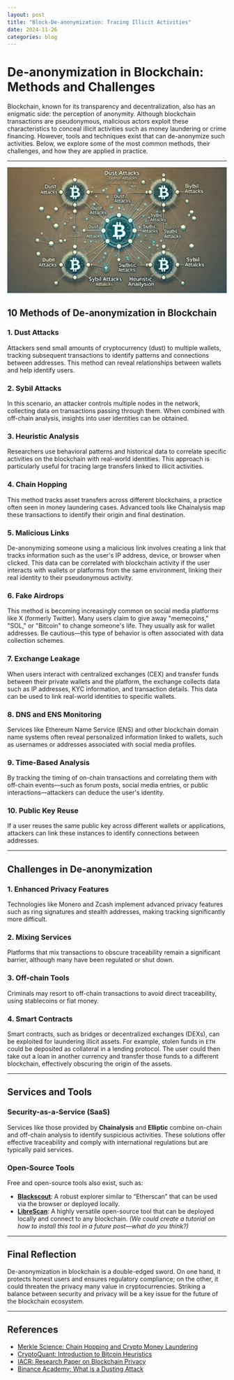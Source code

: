 ```yaml
---
layout: post
title: "Block-De-anonymization: Tracing Illicit Activities"
date: 2024-11-26
categories: blog
---
```


# De-anonymization in Blockchain: Methods and Challenges

Blockchain, known for its transparency and decentralization, also has an enigmatic side: the perception of anonymity. Although blockchain transactions are pseudonymous, malicious actors exploit these characteristics to conceal illicit activities such as money laundering or crime financing. However, tools and techniques exist that can de-anonymize such activities. Below, we explore some of the most common methods, their challenges, and how they are applied in practice.

---

![Money Laundering Network](/assets/images/laundry_network.png)

## 10 Methods of De-anonymization in Blockchain

### 1. Dust Attacks
Attackers send small amounts of cryptocurrency (dust) to multiple wallets, tracking subsequent transactions to identify patterns and connections between addresses. This method can reveal relationships between wallets and help identify users.

### 2. Sybil Attacks
In this scenario, an attacker controls multiple nodes in the network, collecting data on transactions passing through them. When combined with off-chain analysis, insights into user identities can be obtained.

### 3. Heuristic Analysis
Researchers use behavioral patterns and historical data to correlate specific activities on the blockchain with real-world identities. This approach is particularly useful for tracing large transfers linked to illicit activities.

### 4. Chain Hopping
This method tracks asset transfers across different blockchains, a practice often seen in money laundering cases. Advanced tools like Chainalysis map these transactions to identify their origin and final destination.

### 5. Malicious Links
De-anonymizing someone using a malicious link involves creating a link that tracks information such as the user's IP address, device, or browser when clicked. This data can be correlated with blockchain activity if the user interacts with wallets or platforms from the same environment, linking their real identity to their pseudonymous activity.

### 6. Fake Airdrops
This method is becoming increasingly common on social media platforms like X (formerly Twitter). Many users claim to give away "memecoins," "SOL," or "Bitcoin" to change someone's life. They usually ask for wallet addresses. Be cautious—this type of behavior is often associated with data collection schemes.

### 7. Exchange Leakage
When users interact with centralized exchanges (CEX) and transfer funds between their private wallets and the platform, the exchange collects data such as IP addresses, KYC information, and transaction details. This data can be used to link real-world identities to specific wallets.

### 8. DNS and ENS Monitoring
Services like Ethereum Name Service (ENS) and other blockchain domain name systems often reveal personalized information linked to wallets, such as usernames or addresses associated with social media profiles.

### 9. Time-Based Analysis
By tracking the timing of on-chain transactions and correlating them with off-chain events—such as forum posts, social media entries, or public interactions—attackers can deduce the user's identity.

### 10. Public Key Reuse
If a user reuses the same public key across different wallets or applications, attackers can link these instances to identify connections between addresses.

---

## Challenges in De-anonymization

### 1. Enhanced Privacy Features
Technologies like Monero and Zcash implement advanced privacy features such as ring signatures and stealth addresses, making tracking significantly more difficult.

### 2. Mixing Services
Platforms that mix transactions to obscure traceability remain a significant barrier, although many have been regulated or shut down.

### 3. Off-chain Tools
Criminals may resort to off-chain transactions to avoid direct traceability, using stablecoins or fiat money.

### 4. Smart Contracts
Smart contracts, such as bridges or decentralized exchanges (DEXs), can be exploited for laundering illicit assets. For example, stolen funds in `ETH` could be deposited as collateral in a lending protocol. The user could then take out a loan in another currency and transfer those funds to a different blockchain, effectively obscuring the origin of the assets.

---

## Services and Tools

### Security-as-a-Service (SaaS)
Services like those provided by **Chainalysis** and **Elliptic** combine on-chain and off-chain analysis to identify suspicious activities. These solutions offer effective traceability and comply with international regulations but are typically paid services.

### Open-Source Tools
Free and open-source tools also exist, such as:
- [**Blackscout**](https://www.blockscout.com/): A robust explorer similar to “Etherscan” that can be used via the browser or deployed locally. 
- [**LibreScan**](https://www.librescan.org/): A highly versatile open-source tool that can be deployed locally and connect to any blockchain. _(We could create a tutorial on how to install this tool in a future post—what do you think?)_

---

## Final Reflection

De-anonymization in blockchain is a double-edged sword. On one hand, it protects honest users and ensures regulatory compliance; on the other, it could threaten the privacy many value in cryptocurrencies. Striking a balance between security and privacy will be a key issue for the future of the blockchain ecosystem.

---

## References
- [Merkle Science: Chain Hopping and Crypto Money Laundering](https://knowledgebase.merklescience.com/security-risk/chain-hopping-the-future-of-crypto-money-laundering)
- [CryptoQuant: Introduction to Bitcoin Heuristics](https://medium.com/cryptoquant/introduction-to-bitcoin-heuristics-487c298fb95b)
- [IACR: Research Paper on Blockchain Privacy](https://eprint.iacr.org/2019/1111.pdf)
- [Binance Academy: What is a Dusting Attack](https://academy.binance.com/en/articles/what-is-a-dusting-attack)
